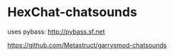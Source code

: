 # HexChat-chatsounds
uses pybass: http://pybass.sf.net

https://github.com/Metastruct/garrysmod-chatsounds
